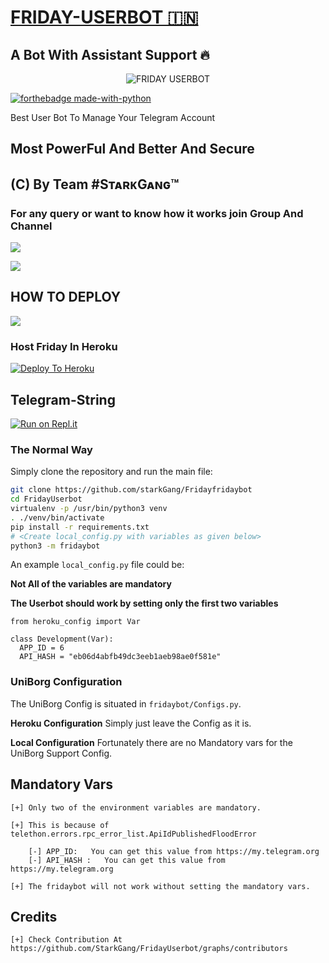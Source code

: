 # <u> FRIDAY-USERBOT 🇮🇳 </u>
## A Bot With Assistant Support 🔥

<p align="center">
<img src="https://telegra.ph/file/22535f8051a58af113586.jpg" alt="FRIDAY USERBOT">


[![forthebadge made-with-python](http://ForTheBadge.com/images/badges/made-with-python.svg)](https://www.python.org/)



Best User Bot To Manage Your Telegram Account 
## Most PowerFul And Better And Secure

## (C) By Team #SᴛᴀʀᴋGᴀɴɢ™

### For any query or want to know how it works join Group And Channel 

<a href="https://t.me/FridaySupportOfficial"><img src="https://img.shields.io/badge/Join-Telegram%20Channel-red.svg?logo=Telegram"></a>

<a href="https://t.me/fridayOT"><img src="https://img.shields.io/badge/Join-Telegram%20Group-blue.svg?logo=telegram"></a>

## HOW TO DEPLOY 

<a href="https://youtu.be/xfHcm_e92eQ"><img src="https://img.shields.io/badge/How%20To-Deploy-red.svg?logo=Youtube"></a>


### Host Friday In Heroku

[![Deploy To Heroku](https://www.herokucdn.com/deploy/button.svg)](https://heroku.com/deploy?template=https://github.com/drmechanic7776/Black_Pearl)

## Telegram-String

[![Run on Repl.it](https://repl.it/badge/github/STARKGANG/friday)](https://friday.midhunkm1294.repl.run)


### The Normal Way

Simply clone the repository and run the main file:
```sh
git clone https://github.com/starkGang/Fridayfridaybot
cd FridayUserbot
virtualenv -p /usr/bin/python3 venv
. ./venv/bin/activate
pip install -r requirements.txt
# <Create local_config.py with variables as given below>
python3 -m fridaybot
```

An example `local_config.py` file could be:

**Not All of the variables are mandatory**

__The Userbot should work by setting only the first two variables__

```python3
from heroku_config import Var

class Development(Var):
  APP_ID = 6
  API_HASH = "eb06d4abfb49dc3eeb1aeb98ae0f581e"
```


### UniBorg Configuration


The UniBorg Config is situated in `fridaybot/Configs.py`.

**Heroku Configuration**
Simply just leave the Config as it is.

**Local Configuration**
Fortunately there are no Mandatory vars for the UniBorg Support Config.

## Mandatory Vars
```
[+] Only two of the environment variables are mandatory.

[+] This is because of telethon.errors.rpc_error_list.ApiIdPublishedFloodError

    [-] APP_ID:   You can get this value from https://my.telegram.org
    [-] API_HASH :   You can get this value from https://my.telegram.org
    
[+] The fridaybot will not work without setting the mandatory vars.
```
## Credits 
`[+] Check Contribution At https://github.com/StarkGang/FridayUserbot/graphs/contributors`
